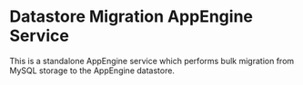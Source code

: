 

# Datastore Migration AppEngine Service

This is a standalone AppEngine service which performs bulk
migration from MySQL storage to the AppEngine datastore.

